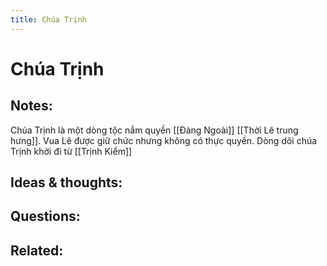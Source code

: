 ```yaml
---
title: Chúa Trịnh
---
```

# Chúa Trịnh

## Notes:
Chúa Trịnh là một dòng tộc nắm quyền [[Đàng Ngoài]] [[Thời Lê trung hưng]]. Vua Lê được giữ chức nhưng không có thực quyền.
Dòng dõi chúa Trịnh khởi đi từ [[Trịnh Kiểm]]

## Ideas & thoughts:

## Questions:

## Related:


